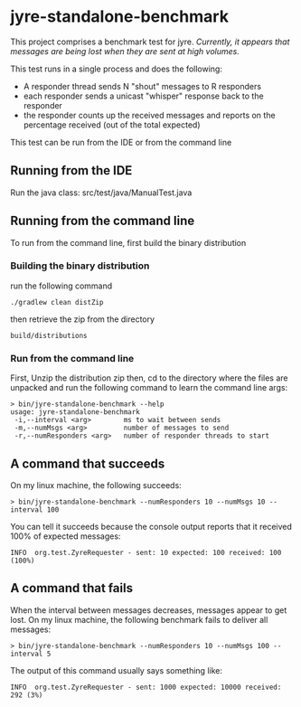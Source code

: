 # jyre-standalone-benchmark

This project comprises a benchmark test for jyre. *Currently, it appears
that messages are being lost when they are sent at high volumes.*

This test runs in a single process and does the following:

* A responder thread sends N "shout" messages to R responders
* each responder sends a unicast "whisper" response back to the responder
* the responder counts up the received messages and reports on the percentage
  received (out of the total expected)

This test can be run from the IDE or from the command line

## Running from the IDE

Run the java class: src/test/java/ManualTest.java

## Running from the command line

To run from the command line, first build the binary distribution

### Building the binary distribution

run the following command

    ./gradlew clean distZip

then retrieve the zip from the directory

    build/distributions

### Run from the command line

First, Unzip the distribution zip
then, cd to the directory where the files are unpacked and run 
the following command to learn the command line args:

    > bin/jyre-standalone-benchmark --help
    usage: jyre-standalone-benchmark
     -i,--interval <arg>        ms to wait between sends
     -m,--numMsgs <arg>         number of messages to send
     -r,--numResponders <arg>   number of responder threads to start

## A command that succeeds

On my linux machine, the following succeeds:

    > bin/jyre-standalone-benchmark --numResponders 10 --numMsgs 10 --interval 100
    
You can tell it succeeds because the console output reports that it received 
100% of expected messages:
    
    INFO  org.test.ZyreRequester - sent: 10 expected: 100 received: 100 (100%)
    
## A command that fails

When the interval between messages decreases, messages appear to get lost.
On my linux machine, the following benchmark fails to deliver all messages:

    > bin/jyre-standalone-benchmark --numResponders 10 --numMsgs 100 --interval 5
    
The output of this command usually says something like:

    INFO  org.test.ZyreRequester - sent: 1000 expected: 10000 received: 292 (3%)


